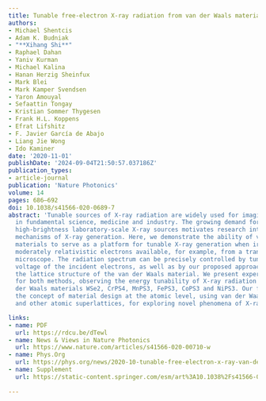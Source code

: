 ```yaml
---
title: Tunable free-electron X-ray radiation from van der Waals materials
authors:
- Michael Shentcis
- Adam K. Budniak
- "**Xihang Shi**"
- Raphael Dahan
- Yaniv Kurman
- Michael Kalina
- Hanan Herzig Sheinfux
- Mark Blei
- Mark Kamper Svendsen
- Yaron Amouyal
- Sefaattin Tongay
- Kristian Sommer Thygesen
- Frank H.L. Koppens
- Efrat Lifshitz
- F. Javier García de Abajo
- Liang Jie Wong
- Ido Kaminer
date: '2020-11-01'
publishDate: '2024-09-04T21:50:57.037186Z'
publication_types:
- article-journal
publication: 'Nature Photonics'
volume: 14
pages: 686–692
doi: 10.1038/s41566-020-0689-7
abstract: 'Tunable sources of X-ray radiation are widely used for imaging and spectroscopy
  in fundamental science, medicine and industry. The growing demand for highly tunable,
  high-brightness laboratory-scale X-ray sources motivates research into new fundamental
  mechanisms of X-ray generation. Here, we demonstrate the ability of van der Waals
  materials to serve as a platform for tunable X-ray generation when irradiated by
  moderately relativistic electrons available, for example, from a transmission electron
  microscope. The radiation spectrum can be precisely controlled by tuning the acceleration
  voltage of the incident electrons, as well as by our proposed approach: adjusting
  the lattice structure of the van der Waals material. We present experimental results
  for both methods, observing the energy tunability of X-ray radiation from the van
  der Waals materials WSe2, CrPS4, MnPS3, FePS3, CoPS3 and NiPS3. Our findings demonstrate
  the concept of material design at the atomic level, using van der Waals heterostructures
  and other atomic superlattices, for exploring novel phenomena of X-ray physics.'

links:
- name: PDF
  url: https://rdcu.be/dTewl
- name: News & Views in Nature Photonics
  url: https://www.nature.com/articles/s41566-020-00710-w
- name: Phys.Org
  url: https://phys.org/news/2020-10-tunable-free-electron-x-ray-van-der.html
- name: Supplement
  url: https://static-content.springer.com/esm/art%3A10.1038%2Fs41566-020-0689-7/MediaObjects/41566_2020_689_MOESM1_ESM.pdf
 
---
```


